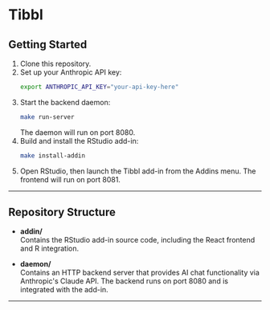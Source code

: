 # Tibbl

## Getting Started

1. Clone this repository.
2. Set up your Anthropic API key:
   ```bash
   export ANTHROPIC_API_KEY="your-api-key-here"
   ```
3. Start the backend daemon:
   ```bash
   make run-server
   ```
   The daemon will run on port 8080.
4. Build and install the RStudio add-in:
   ```bash
   make install-addin
   ```
5. Open RStudio, then launch the Tibbl add-in from the Addins menu.
   The frontend will run on port 8081.

---

## Repository Structure

- **addin/**  
  Contains the RStudio add-in source code, including the React frontend and R integration.

- **daemon/**  
  Contains an HTTP backend server that provides AI chat functionality via Anthropic's Claude API. The backend runs on port 8080 and is integrated with the add-in.

---
